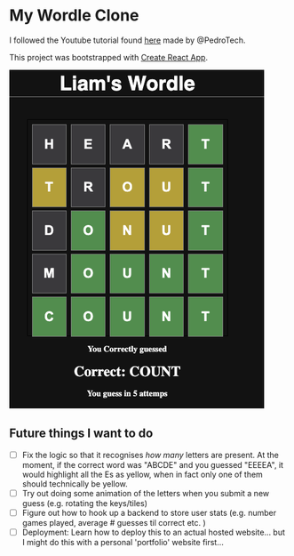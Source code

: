 # My Wordle Clone

I followed the Youtube tutorial found [here](https://youtu.be/WDTNwmXUz2c) made by @PedroTech.

This project was bootstrapped with [Create React App](https://github.com/facebook/create-react-app).

![demo](demo_image.png)

## Future things I want to do

- [ ] Fix the logic so that it recognises _how many_ letters are present. At the moment, if the correct word was "ABCDE" and you guessed "EEEEA", it would highlight all the Es as yellow, when in fact only one of them should technically be yellow.
- [ ] Try out doing some animation of the letters when you submit a new guess (e.g. rotating the keys/tiles)
- [ ] Figure out how to hook up a backend to store user stats (e.g. number games played, average # guesses til correct etc. )
- [ ] Deployment: Learn how to deploy this to an actual hosted website... but I might do this with a personal 'portfolio' website first...
